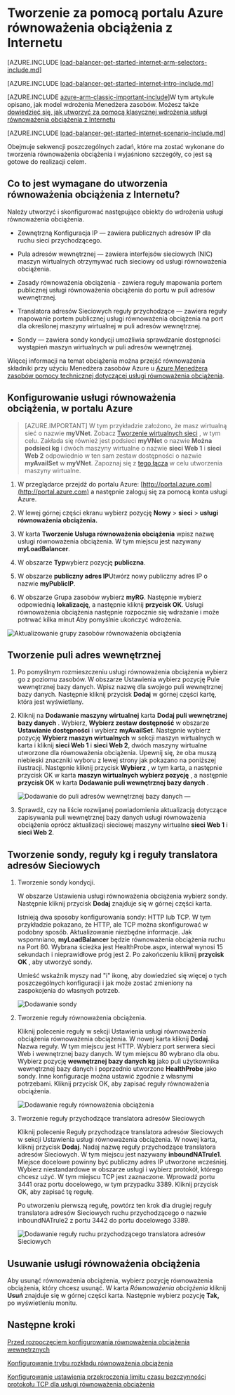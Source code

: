 <properties
   pageTitle="Tworzenie równoważenia obciążenia internetową dostępną w Menedżerze zasobów za pomocą portalu Azure | Microsoft Azure"
   description="Dowiedz się, jak utworzyć równoważenia obciążenia internetową dostępną w Menedżerze zasobów za pomocą portalu Azure"
   services="load-balancer"
   documentationCenter="na"
   authors="anavinahar"
   manager="narayan"
   editor=""
   tags="azure-resource-manager"
/>
<tags
   ms.service="load-balancer"
   ms.devlang="na"
   ms.topic="hero-article"
   ms.tgt_pltfrm="na"
   ms.workload="infrastructure-services"
   ms.date="09/14/2016"
   ms.author="annahar" />

# <a name="creating-an-internet-facing-load-balancer-using-the-azure-portal"></a>Tworzenie za pomocą portalu Azure równoważenia obciążenia z Internetu

[AZURE.INCLUDE [load-balancer-get-started-internet-arm-selectors-include.md](../../includes/load-balancer-get-started-internet-arm-selectors-include.md)]

[AZURE.INCLUDE [load-balancer-get-started-internet-intro-include.md](../../includes/load-balancer-get-started-internet-intro-include.md)]

[AZURE.INCLUDE [azure-arm-classic-important-include](../../includes/azure-arm-classic-important-include.md)]W tym artykule opisano, jak model wdrożenia Menedżera zasobów. Możesz także [dowiedzieć się, jak utworzyć za pomocą klasycznej wdrożenia usługi równoważenia obciążenia z Internetu](load-balancer-get-started-internet-classic-portal.md)

[AZURE.INCLUDE [load-balancer-get-started-internet-scenario-include.md](../../includes/load-balancer-get-started-internet-scenario-include.md)]

Obejmuje sekwencji poszczególnych zadań, które ma zostać wykonane do tworzenia równoważenia obciążenia i wyjaśniono szczegóły, co jest są gotowe do realizacji celem.

## <a name="what-is-required-to-create-an-internet-facing-load-balancer"></a>Co to jest wymagane do utworzenia równoważenia obciążenia z Internetu?

Należy utworzyć i skonfigurować następujące obiekty do wdrożenia usługi równoważenia obciążenia.

- Zewnętrzną Konfiguracja IP — zawiera publicznych adresów IP dla ruchu sieci przychodzącego.

- Pula adresów wewnętrznej — zawiera interfejsów sieciowych (NIC) maszyn wirtualnych otrzymywać ruch sieciowy od usługi równoważenia obciążenia.

- Zasady równoważenia obciążenia - zawiera reguły mapowania portem publicznej usługi równoważenia obciążenia do portu w puli adresów wewnętrznej.

- Translatora adresów Sieciowych reguły przychodzące — zawiera reguły mapowanie portem publicznej usługi równoważenia obciążenia na port dla określonej maszyny wirtualnej w puli adresów wewnętrznej.

- Sondy — zawiera sondy kondycji umożliwia sprawdzanie dostępności wystąpień maszyn wirtualnych w puli adresów wewnętrznej.

Więcej informacji na temat obciążenia można przejść równoważenia składniki przy użyciu Menedżera zasobów Azure u [Azure Menedżera zasobów pomocy technicznej dotyczącej usługi równoważenia obciążenia](load-balancer-arm.md).


## <a name="set-up-a-load-balancer-in-azure-portal"></a>Konfigurowanie usługi równoważenia obciążenia, w portalu Azure

> [AZURE.IMPORTANT] W tym przykładzie założono, że masz wirtualną sieć o nazwie **myVNet**. Zobacz [Tworzenie wirtualnych sieci](../virtual-network/virtual-networks-create-vnet-arm-pportal.md) , w tym celu. Zakłada się również jest podsieci **myVNet** o nazwie **Można podsieci kg** i dwóch maszyny wirtualne o nazwie **sieci Web 1** i **sieci Web 2** odpowiednio w ten sam zestaw dostępności o nazwie **myAvailSet** w **myVNet**. Zapoznaj się z [tego łącza](../virtual-machines/virtual-machines-windows-hero-tutorial.md) w celu utworzenia maszyny wirtualne.


1. W przeglądarce przejdź do portalu Azure: [http://portal.azure.com](http://portal.azure.com) a następnie zaloguj się za pomocą konta usługi Azure.

2. W lewej górnej części ekranu wybierz pozycję **Nowy** > **sieci** > **usługi równoważenia obciążenia.**

3. W karta **Tworzenie Usługa równoważenia obciążenia** wpisz nazwę usługi równoważenia obciążenia. W tym miejscu jest nazywany **myLoadBalancer**.

4. W obszarze **Typ**wybierz pozycję **publiczna**.

5. W obszarze **publiczny adres IP**Utwórz nowy publiczny adres IP o nazwie **myPublicIP**.

6. W obszarze Grupa zasobów wybierz **myRG**. Następnie wybierz odpowiednią **lokalizację**, a następnie kliknij **przycisk OK**. Usługi równoważenia obciążenia następnie rozpocznie się wdrażanie i może potrwać kilka minut Aby pomyślnie ukończyć wdrożenia.

![Aktualizowanie grupy zasobów równoważenia obciążenia](./media/load-balancer-get-started-internet-portal/1-load-balancer.png)


## <a name="create-a-back-end-address-pool"></a>Tworzenie puli adres wewnętrznej

1. Po pomyślnym rozmieszczeniu usługi równoważenia obciążenia wybierz go z poziomu zasobów. W obszarze Ustawienia wybierz pozycję Pule wewnętrznej bazy danych. Wpisz nazwę dla swojego puli wewnętrznej bazy danych. Następnie kliknij przycisk **Dodaj** w górnej części kartę, która jest wyświetlany.

2. Kliknij na **Dodawanie maszyny wirtualnej** karta **Dodaj puli wewnętrznej bazy danych** .  Wybierz, **Wybierz zestaw dostępność** w obszarze **Ustawianie dostępności** i wybierz **myAvailSet**. Następnie wybierz pozycję **Wybierz maszyn wirtualnych** w sekcji maszyn wirtualnych w karta i kliknij **sieci Web 1** i **sieci Web 2**, dwóch maszyny wirtualne utworzone dla równoważenia obciążenia. Upewnij się, że oba muszą niebieski znaczniki wyboru z lewej strony jak pokazano na poniższej ilustracji. Następnie kliknij przycisk **Wybierz** , w tym karta, a następnie przycisk OK w karta **maszyn wirtualnych wybierz pozycję** , a następnie **przycisk OK** w karta **Dodawanie puli wewnętrznej bazy danych** .

    ![Dodawanie do puli adresów wewnętrznej bazy danych — ](./media/load-balancer-get-started-internet-portal/3-load-balancer-backend-02.png)

3. Sprawdź, czy na liście rozwijanej powiadomienia aktualizacją dotyczące zapisywania puli wewnętrznej bazy danych usługi równoważenia obciążenia oprócz aktualizacji sieciowej maszyny wirtualne **sieci Web 1** i **sieci Web 2**.


## <a name="create-a-probe-lb-rule-and-nat-rules"></a>Tworzenie sondy, reguły kg i reguły translatora adresów Sieciowych

1. Tworzenie sondy kondycji.

    W obszarze Ustawienia usługi równoważenia obciążenia wybierz sondy. Następnie kliknij przycisk **Dodaj** znajduje się w górnej części karta.

    Istnieją dwa sposoby konfigurowania sondy: HTTP lub TCP. W tym przykładzie pokazano, że HTTP, ale TCP można skonfigurować w podobny sposób.
    Aktualizowanie niezbędne informacje. Jak wspomniano, **myLoadBalancer** będzie równoważenia obciążenia ruchu na Port 80. Wybrana ścieżka jest HealthProbe.aspx, interwał wynosi 15 sekundach i nieprawidłowe próg jest 2. Po zakończeniu kliknij **przycisk OK** , aby utworzyć sondy.

    Umieść wskaźnik myszy nad "i" ikonę, aby dowiedzieć się więcej o tych poszczególnych konfiguracji i jak może zostać zmieniony na zaspokojenia do własnych potrzeb.

    ![Dodawanie sondy](./media/load-balancer-get-started-internet-portal/4-load-balancer-probes.png)

2. Tworzenie reguły równoważenia obciążenia.

    Kliknij polecenie reguły w sekcji Ustawienia usługi równoważenia obciążenia równoważenia obciążenia. W nowej karta kliknij **Dodaj**. Nazwa reguły. W tym miejscu jest HTTP. Wybierz port serwera sieci Web i wewnętrznej bazy danych. W tym miejscu 80 wybrano dla obu. Wybierz pozycję **wewnętrznej bazy danych kg** jako puli użytkownika wewnętrznej bazy danych i poprzednio utworzone **HealthProbe** jako sondy. Inne konfiguracje można ustawić zgodnie z własnymi potrzebami. Kliknij przycisk OK, aby zapisać reguły równoważenia obciążenia.

    ![Dodawanie reguły równoważenia obciążenia](./media/load-balancer-get-started-internet-portal/5-load-balancing-rules.png)

3. Tworzenie reguły przychodzące translatora adresów Sieciowych

    Kliknij polecenie Reguły przychodzące translatora adresów Sieciowych w sekcji Ustawienia usługi równoważenia obciążenia. W nowej karta, kliknij przycisk **Dodaj**. Nadaj nazwę reguły przychodzące translatora adresów Sieciowych. W tym miejscu jest nazywany **inboundNATrule1**. Miejsce docelowe powinny być publiczny adres IP utworzone wcześniej. Wybierz niestandardowe w obszarze usługi i wybierz protokół, którego chcesz użyć. W tym miejscu TCP jest zaznaczone. Wprowadź portu 3441 oraz portu docelowego, w tym przypadku 3389. Kliknij przycisk OK, aby zapisać tę regułę.

    Po utworzeniu pierwszą regułę, powtórz ten krok dla drugiej reguły translatora adresów Sieciowych ruchu przychodzącego o nazwie inboundNATrule2 z portu 3442 do portu docelowego 3389.

    ![Dodawanie reguły ruchu przychodzącego translatora adresów Sieciowych](./media/load-balancer-get-started-internet-portal/6-load-balancer-inbound-nat-rules.png)

## <a name="remove-a-load-balancer"></a>Usuwanie usługi równoważenia obciążenia

Aby usunąć równoważenia obciążenia, wybierz pozycję równoważenia obciążenia, który chcesz usunąć. W karta *Równoważenia obciążenia* kliknij **Usuń** znajduje się w górnej części karta. Następnie wybierz pozycję **Tak,** po wyświetleniu monitu.

## <a name="next-steps"></a>Następne kroki

[Przed rozpoczęciem konfigurowania równoważenia obciążenia wewnętrznych](load-balancer-get-started-ilb-arm-cli.md)

[Konfigurowanie trybu rozkładu równoważenia obciążenia](load-balancer-distribution-mode.md)

[Konfigurowanie ustawienia przekroczenia limitu czasu bezczynności protokołu TCP dla usługi równoważenia obciążenia](load-balancer-tcp-idle-timeout.md)
